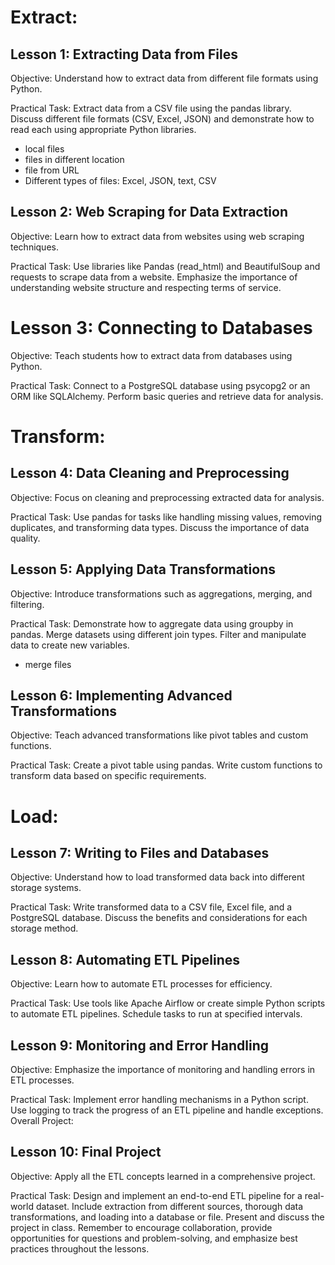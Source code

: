 # Extract:

## Lesson 1: Extracting Data from Files

Objective: Understand how to extract data from different file formats using Python.

Practical Task: Extract data from a CSV file using the pandas library. Discuss different file formats (CSV, Excel, JSON) and demonstrate how to read each using appropriate Python libraries.

- local files
- files in different location
- file from URL
- Different types of files: Excel, JSON, text, CSV

## Lesson 2: Web Scraping for Data Extraction

Objective: Learn how to extract data from websites using web scraping techniques.

Practical Task: Use libraries like Pandas (read_html) and BeautifulSoup and requests to scrape data from a website. Emphasize the importance of understanding website structure and respecting terms of service.



# Lesson 3: Connecting to Databases

Objective: Teach students how to extract data from databases using Python.

Practical Task: Connect to a PostgreSQL database using psycopg2 or an ORM like SQLAlchemy. Perform basic queries and retrieve data for analysis.


# Transform:


## Lesson 4: Data Cleaning and Preprocessing

Objective: Focus on cleaning and preprocessing extracted data for analysis.

Practical Task: Use pandas for tasks like handling missing values, removing duplicates, and transforming data types. Discuss the importance of data quality.


## Lesson 5: Applying Data Transformations

Objective: Introduce transformations such as aggregations, merging, and filtering.

Practical Task: Demonstrate how to aggregate data using groupby in pandas. Merge datasets using different join types. Filter and manipulate data to create new variables.

- merge files


## Lesson 6: Implementing Advanced Transformations

Objective: Teach advanced transformations like pivot tables and custom functions.

Practical Task: Create a pivot table using pandas. Write custom functions to transform data based on specific requirements.

# Load:

## Lesson 7: Writing to Files and Databases

Objective: Understand how to load transformed data back into different storage systems.

Practical Task: Write transformed data to a CSV file, Excel file, and a PostgreSQL database. Discuss the benefits and considerations for each storage method.


## Lesson 8: Automating ETL Pipelines

Objective: Learn how to automate ETL processes for efficiency.

Practical Task: Use tools like Apache Airflow or create simple Python scripts to automate ETL pipelines. Schedule tasks to run at specified intervals.

## Lesson 9: Monitoring and Error Handling

Objective: Emphasize the importance of monitoring and handling errors in ETL processes.

Practical Task: Implement error handling mechanisms in a Python script. Use logging to track the progress of an ETL pipeline and handle exceptions.
Overall Project:

## Lesson 10: Final Project

Objective: Apply all the ETL concepts learned in a comprehensive project.

Practical Task: Design and implement an end-to-end ETL pipeline for a real-world dataset. Include extraction from different sources, thorough data transformations, and loading into a database or file. Present and discuss the project in class.
Remember to encourage collaboration, provide opportunities for questions and problem-solving, and emphasize best practices throughout the lessons.
